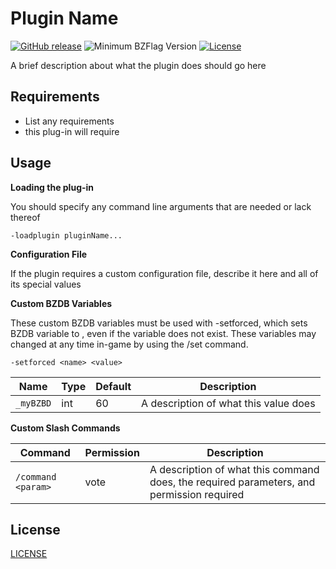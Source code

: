 # Plugin Name

[![GitHub release](https://img.shields.io/github/release/USERNAME/REPO.svg?maxAge=2592000)](https://github.com/USERNAME/REPO/releases/latest)
![Minimum BZFlag Version](https://img.shields.io/badge/BZFlag-v2.4.0+-blue.svg)
[![License](https://img.shields.io/github/license/USERNAME/REPO.svg)](https://github.com/USERNAME/REPO/blob/master/LICENSE.md)

A brief description about what the plugin does should go here

## Requirements

- List any requirements
- this plug-in will require

## Usage

**Loading the plug-in**

You should specify any command line arguments that are needed or lack thereof

```
-loadplugin pluginName...
```

**Configuration File**

If the plugin requires a custom configuration file, describe it here and all of its special values

**Custom BZDB Variables**

These custom BZDB variables must be used with -setforced, which sets BZDB variable <name> to <value>, even if the variable does not exist. These variables may changed at any time in-game by using the /set command.

```
-setforced <name> <value>
```

| Name | Type | Default | Description |
| ---- | ---- | ------- | ----------- |
| `_myBZBD` | int | 60 | A description of what this value does |

**Custom Slash Commands**

| Command | Permission | Description |
| ------- | ---------- | ----------- |
| `/command <param>` | vote | A description of what this command does, the required parameters, and permission required |

## License

[LICENSE](https://github.com/USERNAME/REPO/blob/master/LICENSE.md)
